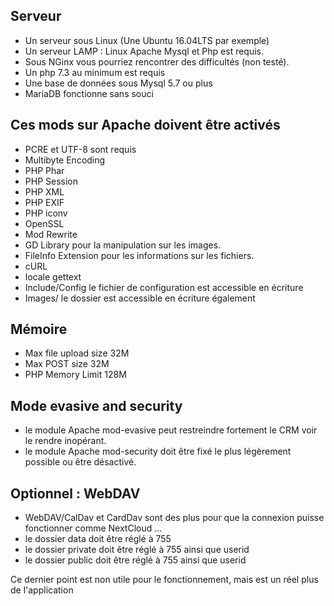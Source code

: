 ## Serveur

* Un serveur sous Linux (Une Ubuntu 16.04LTS par exemple)
* Un serveur LAMP : Linux Apache Mysql et Php est requis.
* Sous NGinx vous pourriez rencontrer des difficultés (non testé).
* Un php 7.3 au minimum est requis
* Une base de données sous Mysql 5.7 ou plus
* MariaDB fonctionne sans souci

## Ces mods sur Apache doivent être activés
* PCRE et UTF-8 sont requis
* Multibyte Encoding
* PHP Phar
* PHP Session
* PHP XML
* PHP EXIF
* PHP iconv
* OpenSSL
* Mod Rewrite
* GD Library pour la manipulation sur les images.
* FileInfo Extension pour les informations sur les fichiers.
* cURL
* locale gettext
* Include/Config le fichier de configuration est accessible en écriture
* Images/ le dossier est accessible en écriture également

## Mémoire
* Max file upload size  32M
* Max POST size  32M
* PHP Memory Limit  128M

## Mode evasive and security
* le module Apache mod-evasive peut restreindre fortement le CRM voir le rendre inopérant.
* le module Apache mod-security doit être fixé le plus légèrement possible ou être désactivé.


## Optionnel : WebDAV
* WebDAV/CalDav et CardDav sont des plus pour que la connexion puisse fonctionner comme NextCloud ...
* le dossier data doit être réglé à 755
* le dossier private doit être réglé à 755 ainsi que userid
* le dossier public doit être réglé à 755 ainsi que userid

Ce dernier point est non utile pour le fonctionnement, mais est un réel plus de l'application
